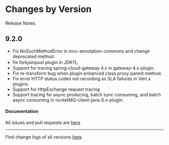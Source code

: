 Changes by Version
==================
Release Notes.

9.2.0
------------------

* Fix NoSuchMethodError in mvc-annotation-commons and change deprecated method.
* fix forkjoinpool plugin in JDK11。
* Support for tracing spring-cloud-gateway 4.x in gateway-4.x-plugin.
* Fix re-transform bug when plugin enhanced class proxy parent method.
* Fix error HTTP status codes not recording as SLA failures in Vert.x plugins. 
* Support for HttpExchange request tracing
* Support tracing for async producing, batch sync consuming, and batch async consuming in rocketMQ-client-java-5.x-plugin.

#### Documentation


All issues and pull requests are [here](https://github.com/apache/skywalking/milestone/204?closed=1)

------------------
Find change logs of all versions [here](changes).
